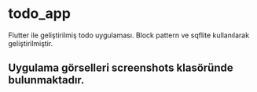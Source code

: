 # todo_app

Flutter ile geliştirilmiş todo uygulaması. Block pattern ve sqflite kullanılarak geliştirilmiştir.

## Uygulama görselleri screenshots klasöründe bulunmaktadır.


